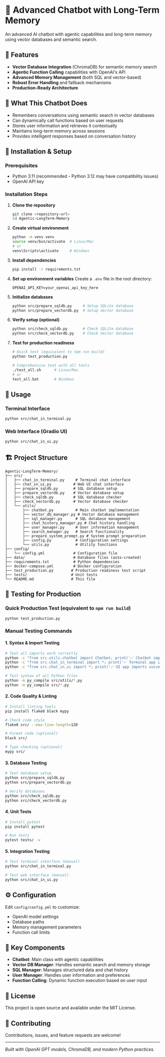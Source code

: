 # 🧠 Advanced Chatbot with Long-Term Memory

An advanced AI chatbot with agentic capabilities and long-term memory using vector databases and semantic search.

## 🚀 Features
- **Vector Database Integration** (ChromaDB) for semantic memory search
- **Agentic Function Calling** capabilities with OpenAI's API  
- **Advanced Memory Management** (both SQL and vector-based)
- **Robust Error Handling** and fallback mechanisms
- **Production-Ready Architecture**

## 🎯 What This Chatbot Does
- Remembers conversations using semantic search in vector databases
- Can dynamically call functions based on user requests
- Stores user information and retrieves it contextually
- Maintains long-term memory across sessions
- Provides intelligent responses based on conversation history

## 💾 Installation & Setup

### Prerequisites
- Python 3.11 (recommended - Python 3.12 may have compatibility issues)
- OpenAI API key

### Installation Steps

1. **Clone the repository**
   ```bash
   git clone <repository-url>
   cd Agentic-LongTerm-Memory
   ```

2. **Create virtual environment**
   ```bash
   python -m venv venv
   source venv/bin/activate  # Linux/Mac
   # or
   venv\Scripts\activate     # Windows
   ```

3. **Install dependencies**
   ```bash
   pip install -r requirements.txt
   ```

4. **Set up environment variables**
   Create a `.env` file in the root directory:
   ```
   OPENAI_API_KEY=your_openai_api_key_here
   ```

5. **Initialize databases**
   ```bash
   python src/prepare_sqldb.py     # Setup SQLite database
   python src/prepare_vectordb.py  # Setup Vector database
   ```

6. **Verify setup (optional)**
   ```bash
   python src/check_sqldb.py       # Check SQLite database
   python src/check_vectordb.py    # Check Vector database
   ```

7. **Test for production readiness**
   ```bash
   # Quick test (equivalent to npm run build)
   python test_production.py
   
   # Comprehensive test with all tools
   ./test_all.sh      # Linux/Mac
   # or
   test_all.bat       # Windows
   ```

## 🚀 Usage

### Terminal Interface
```bash
python src/chat_in_terminal.py
```

### Web Interface (Gradio UI)
```bash
python src/chat_in_ui.py
```

## 🏗️ Project Structure
```
Agentic-LongTerm-Memory/
├── src/
│   ├── chat_in_terminal.py     # Terminal chat interface
│   ├── chat_in_ui.py          # Web UI chat interface
│   ├── prepare_sqldb.py       # SQL database setup
│   ├── prepare_vectordb.py    # Vector database setup
│   ├── check_sqldb.py         # SQL database checker
│   ├── check_vectordb.py      # Vector database checker
│   └── utils/
│       ├── chatbot.py          # Main chatbot implementation
│       ├── vector_db_manager.py # Vector database management
│       ├── sql_manager.py      # SQL database management
│       ├── chat_history_manager.py # Chat history handling
│       ├── user_manager.py     # User information management
│       ├── search_manager.py   # Search functionality
│       ├── prepare_system_prompt.py # System prompt preparation
│       ├── config.py           # Configuration settings
│       └── utils.py            # Utility functions
├── config/
│   └── config.yml             # Configuration file
├── data/                      # Database files (auto-created)
├── requirements.txt           # Python dependencies
├── docker-compose.yml         # Docker configuration
├── test_production.py        # Production readiness test script
├── tests/                    # Unit tests
└── README.md                 # This file
```

## 🧪 Testing for Production

### Quick Production Test (equivalent to `npm run build`)
```bash
python test_production.py
```

### Manual Testing Commands

#### 1. **Syntax & Import Testing**
```bash
# Test all imports work correctly
python -c "from src.utils.chatbot import Chatbot; print('✅ Chatbot imports successfully')"
python -c "from src.chat_in_terminal import *; print('✅ Terminal app imports successfully')"
python -c "from src.chat_in_ui import *; print('✅ UI app imports successfully')"

# Test syntax of all Python files
python -m py_compile src/utils/*.py
python -m py_compile src/*.py
```

#### 2. **Code Quality & Linting**
```bash
# Install linting tools
pip install flake8 black mypy

# Check code style
flake8 src/ --max-line-length=120

# Format code (optional)
black src/

# Type checking (optional)
mypy src/
```

#### 3. **Database Testing**
```bash
# Test database setup
python src/prepare_sqldb.py
python src/prepare_vectordb.py

# Verify databases
python src/check_sqldb.py
python src/check_vectordb.py
```

#### 4. **Unit Tests**
```bash
# Install pytest
pip install pytest

# Run tests
pytest tests/ -v
```

#### 5. **Integration Testing**
```bash
# Test terminal interface (manual)
python src/chat_in_terminal.py

# Test web interface (manual)
python src/chat_in_ui.py
```

## ⚙️ Configuration

Edit `config/config.yml` to customize:
- OpenAI model settings
- Database paths
- Memory management parameters
- Function call limits

## 🔧 Key Components

- **Chatbot**: Main class with agentic capabilities
- **Vector DB Manager**: Handles semantic search and memory storage
- **SQL Manager**: Manages structured data and chat history
- **User Manager**: Handles user information and preferences
- **Function Calling**: Dynamic function execution based on user input

## 📝 License

This project is open source and available under the MIT License.

## 🤝 Contributing

Contributions, issues, and feature requests are welcome!

---

*Built with OpenAI GPT models, ChromaDB, and modern Python practices.*